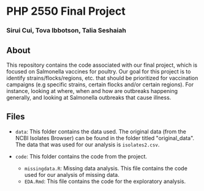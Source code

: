 # PHP 2550 Final Project

### Sirui Cui, Tova Ibbotson, Talia Seshaiah


## About 
This repository contains the code associated with our final project, which is focused on Salmonella vaccines for poultry. Our goal for this project is to identify strains/flocks/regions, etc. that should be prioritized for vaccination campaigns (e.g specific strains, certain flocks and/or certain regions). For instance, looking at where, when and how are outbreaks happening generally, and looking at Salmonella outbreaks that cause illness. 


## Files

- `data`: This folder contains the data used. The original data (from the NCBI Isolates Browser) can be found in the folder titled "original_data". The data that was used for our analysis is `isolates2.csv`.

- `code`: This folder contains the code from the project. 
  - `missingdata.R`: Missing data analysis. This file contains the code used for our analysis of missing data.
  - `EDA.Rmd`: This file contains the code for the exploratory analysis.
